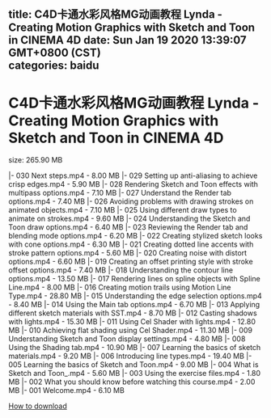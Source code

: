 
title: C4D卡通水彩风格MG动画教程 Lynda - Creating Motion Graphics with Sketch and Toon in CINEMA 4D
date: Sun Jan 19 2020 13:39:07 GMT+0800 (CST)    
categories: baidu
---

# C4D卡通水彩风格MG动画教程 Lynda - Creating Motion Graphics with Sketch and Toon in CINEMA 4D
size: 265.90 MB
 
 
|- 030 Next steps.mp4 - 8.00 MB
|- 029 Setting up anti-aliasing to achieve crisp edges.mp4 - 5.90 MB
|- 028 Rendering Sketch and Toon effects with multipass options.mp4 - 7.10 MB
|- 027 Understand the Render tab options.mp4 - 7.40 MB
|- 026 Avoiding problems with drawing strokes on animated objects.mp4 - 7.10 MB
|- 025 Using different draw types to animate on strokes.mp4 - 9.60 MB
|- 024 Understanding the Sketch and Toon draw options.mp4 - 6.40 MB
|- 023 Reviewing the Render tab and blending mode options.mp4 - 6.20 MB
|- 022 Creating stylized sketch looks with cone options.mp4 - 6.30 MB
|- 021 Creating dotted line accents with stroke pattern options.mp4 - 5.60 MB
|- 020 Creating noise with distort options.mp4 - 6.60 MB
|- 019 Creating an offset printing style with stroke offset options.mp4 - 7.40 MB
|- 018 Understanding the contour line options.mp4 - 13.50 MB
|- 017 Rendering lines on spline objects with Spline Line.mp4 - 8.00 MB
|- 016 Creating motion trails using Motion Line Type.mp4 - 28.80 MB
|- 015 Understanding the edge selection options.mp4 - 8.40 MB
|- 014 Using the Main tab options.mp4 - 6.70 MB
|- 013 Applying different sketch materials with SST.mp4 - 8.70 MB
|- 012 Casting shadows with lights.mp4 - 15.30 MB
|- 011 Using Cel Shader with lights.mp4 - 12.80 MB
|- 010 Achieving flat shading using Cel Shader.mp4 - 11.30 MB
|- 009 Understanding Sketch and Toon display settings.mp4 - 4.80 MB
|- 008 Using the Shading tab.mp4 - 10.90 MB
|- 007 Learning the basics of sketch materials.mp4 - 9.20 MB
|- 006 Introducing line types.mp4 - 19.40 MB
|- 005 Learning the basics of Sketch and Toon.mp4 - 9.00 MB
|- 004 What is Sketch and Toon_.mp4 - 5.60 MB
|- 003 Using the exercise files.mp4 - 1.80 MB
|- 002 What you should know before watching this course.mp4 - 2.00 MB
|- 001 Welcome.mp4 - 6.10 MB

[How to download](https://bpcam.bemobtrk.com/go/2ceec3aa-1ca2-46d6-b9ff-aaa5c184517c?jno=1060)